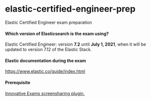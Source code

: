 # elastic-certified-engineer-prep
Elastic Certified Engineer exam preparation


#### Which version of Elasticsearch is the exam using?
Elastic Certified Engineer: version __7.2__ until __July 1, 2021__, when it will be updated to version 7.12 of the Elastic Stack. 

#### Elastic documentation during the exam 
https://www.elastic.co/guide/index.html

#### Prerequisite
[Innovative Exams screensharing plugin.](https://chrome.google.com/webstore/detail/psi-in-application-extens/leneiifcmnfminekdbgbofkdddlkhcep?hl=en)
